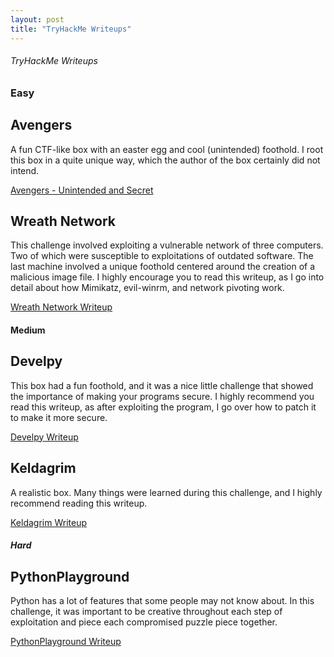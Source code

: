 ```yaml
---
layout: post
title: "TryHackMe Writeups"
---
```


###### TryHackMe Writeups

### Easy

## Avengers

A fun CTF-like box with an easter egg and cool (unintended) foothold. I root this box in a quite unique way, which the author of the box certainly did not intend.

<a href="https://0xd4y.github.io/Writeups/TryHackMe/Avengers%20Writeup%20-%20Unintended%20and%20Secret%20.pdf" class="class2">Avengers - Unintended and Secret</a>

## Wreath Network

This challenge involved exploiting a vulnerable network of three computers. Two of which were susceptible to exploitations of outdated software. The last machine involved a unique foothold centered around the creation of a malicious image file. I highly encourage you to read this writeup, as I go into detail about how Mimikatz, evil-winrm, and network pivoting work.

<a href="https://0xd4y.github.io/Writeups/TryHackMe/Wreath%20Writeup.pdf" class="class2">Wreath Network Writeup</a>

#### Medium

## Develpy

This box had a fun foothold, and it was a nice little challenge that showed the importance of making your programs secure. I highly recommend you read this writeup, as after exploiting the program, I go over how to patch it to make it more secure.

<a href="https://0xd4y.github.io/Writeups/TryHackMe/Develpy%20Writeup.pdf" class="class3">Develpy Writeup</a>

## Keldagrim

A realistic box. Many things were learned during this challenge, and I highly recommend reading this writeup.

<a href="https://0xd4y.github.io/Writeups/TryHackMe/Keldagrim%20Writeup.pdf" class="class3">Keldagrim Writeup</a>

##### Hard

## PythonPlayground

Python has a lot of features that some people may not know about. In this challenge, it was important to be creative throughout each step of exploitation and piece each compromised puzzle piece together.  

<a href="https://0xd4y.github.io/Writeups/TryHackMe/PythonPlayground%20Writeup.pdf" class="class4">PythonPlayground Writeup</a>
